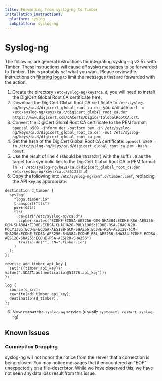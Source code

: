 ```yaml
---
title: Forwarding from syslog-ng to Timber
installation_instructions:
  platform: syslog
  subplatform: syslog-ng
---
```

# Syslog-ng

The following are general instructions for integrating syslog-ng v3.5+ with
Timber. These instructions will cause _all_ syslog messages to be forwarded to
Timber. This is probably _not_ what you want. Please review the instructions on
[filtering
logs](https://syslog-ng.com/documents/html/syslog-ng-ose-latest-guides/en/syslog-ng-ose-guide-admin/html/reference-filters.html)
to limit the messages that are forwarded with the action.

1. Create the directory `/etc/syslog-ng/keys/ca.d`; you will need to install the
   DigiCert Global Root CA certificate here.
2. Download the DigiCert Global Root CA certificate to
   `/etc/syslog-ng/keys/ca.d/digicert_global_root_ca.der`; you can use `curl -o
   /etc/syslog-ng/keys/ca.d/digicert_global_root_ca.der
   https://www.digicert.com/CACerts/DigiCertGlobalRootCA.crt`.
3. Convert the DigiCert Global Root CA certificate to the PEM format: `openssl
x509 -inform der -outform pem -in
/etc/syslog-ng/keys/ca.d/digicert_global_root_ca.der -out
/etc/syslog-ng/keys/ca.d/digicert_global_root_ca.pem`
4. Get the hash of the DigiCert Global Root CA certificate: `openssl x509 -in
   /etc/syslog-ng/keys/ca.d/digicert_global_root_ca.pem -hash -noout`.
5. Use the result of line 4 (should be `3513523f`) with the suffix `.0` as the
   target for a symbolic link to the DigiCert Global Root CA in PEM format: `ln
   -s /etc/syslog-ng/keys/ca.d/digicert_global_root_ca.der
   /etc/syslog-ng/keys/ca.d/351323f.0`
6. Copy the following into `/etc/syslog-ng/conf.d/timber.conf`, replacing the API key as appropriate:

```
destination d_timber {
  syslog(
    "logs.timber.io"
    transport("tls")
    port(6514)
    tls(
      ca-dir("/etc/syslog-ng/ca.d")
      cipher-suites("ECDHE-ECDSA-AES256-GCM-SHA384:ECDHE-RSA-AES256-GCM-SHA384:ECDHE-ECDSA-CHACHA20-POLY1305:ECDHE-RSA-CHACHA20-POLY1305:ECDHE-ECDSA-AES128-GCM-SHA256:ECDHE-RSA-AES128-GCM-SHA256:ECDHE-ECDSA-AES256-SHA384:ECDHE-RSA-AES256-SHA384:ECDHE-ECDSA-AES128-SHA256:ECDHE-RSA-AES128-SHA256")
      trusted-dn("*, CN=*.timber.io")
    )
  );
};

rewrite add_timber_api_key {
  set("{{timber_api_key}}" value(".SDATA.authentication@51576.api_key"));
};

log {
  source(s_src);
  rewrite(add_timber_api_key);
  destination(d_timber);
};
```

6. Now restart the `syslog-ng` service (usually `systemctl restart syslog-ng`)

## Known Issues

### Connection Dropping

syslog-ng will not honor the notice from the server that a connection is being
closed. You may notice messages that it encountered an "EOF" unexpectedly on a
file-descriptor. While we have observed this, we have not seen any data loss
result from this issue.
